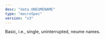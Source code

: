 ```yaml
---
desc: "data.UNEUMENAME"
type: "macroSpec"
version: "v3"
---
```


Basic, i.e., single, uninterrupted, neume names.